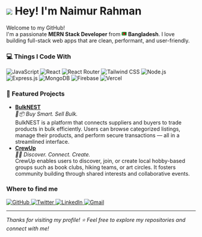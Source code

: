 <h1><img src="https://emojis.slackmojis.com/emojis/images/1531849430/4246/blob-sunglasses.gif?1531849430" width="30"/> Hey! I'm Naimur Rahman</h1>

<p>Welcome to my GitHub! <br/> I'm a passionate <b>MERN Stack Developer</b> from <img src="https://github.com/wdNaimur/wdNaimur/blob/main/bangladesh.png" width="13"/> <b>Bangladesh</b>. I love building full-stack web apps that are clean, performant, and user-friendly.</p>




<h3>💻 Things I Code With</h3>

<p>
  <!-- Frontend Core -->
  <img title="JavaScript" alt="JavaScript" src="https://img.shields.io/badge/-JavaScript-F7DF1E?style=flat-square&logo=javascript&logoColor=black" />
  <img title="React" alt="React" src="https://img.shields.io/badge/-React-45b8d8?style=flat-square&logo=react&logoColor=white" />
  <img title="React Router" alt="React Router" src="https://img.shields.io/badge/-React_Router-CA4245?style=flat-square&logo=react-router&logoColor=white" />
  <img title="Tailwind CSS" alt="Tailwind CSS" src="https://img.shields.io/badge/-TailwindCSS-38B2AC?style=flat-square&logo=tailwind-css&logoColor=white" />

  <!-- Backend Core -->
  <img title="Node.js" alt="Node.js" src="https://img.shields.io/badge/-Node.js-339933?style=flat-square&logo=node.js&logoColor=white" />
  <img title="Express.js" alt="Express.js" src="https://img.shields.io/badge/-Express.js-404d59?style=flat-square&logo=express&logoColor=white" />

  <!-- Database & Auth -->
  <img title="MongoDB" alt="MongoDB" src="https://img.shields.io/badge/-MongoDB-4EA94B?style=flat-square&logo=mongodb&logoColor=white" />
  <img title="Firebase" alt="Firebase" src="https://img.shields.io/badge/-Firebase-FFCA28?style=flat-square&logo=firebase&logoColor=black" />

  <!-- Deployment -->
  <img title="Vercel" alt="Vercel" src="https://img.shields.io/badge/-Vercel-000000?style=flat-square&logo=vercel&logoColor=white" />
</p>

<h3>📂 Featured Projects</h3>

<ul>
  <li>
    <strong><a href="https://bulknest.web.app/" target="_blank" rel="noreferrer">BulkNEST</a></strong><br />
    <em>🛒📦 Buy Smart. Sell Bulk.</em><br />
    BulkNEST is a platform that connects suppliers and buyers to trade products in bulk efficiently. Users can browse categorized listings, manage their products, and perform secure transactions — all in a streamlined interface.
  </li>

  <li>
    <strong><a href="https://crewup.web.app/" target="_blank" rel="noreferrer">CrewUp</a></strong><br />
    <em>🎯🤝 Discover. Connect. Create.</em><br />
    CrewUp enables users to discover, join, or create local hobby-based groups such as book clubs, hiking teams, or art circles. It fosters community building through shared interests and collaborative events.
  </li>
</ul>

<h3>Where to find me</h3>
<p>
  <a href="https://github.com/wdNaimur" target="_blank">
    <img alt="GitHub" src="https://img.shields.io/badge/GitHub-%2312100E.svg?&style=for-the-badge&logo=github&logoColor=white" />
  </a>
  <a href="https://x.com/WdNaimur" target="_blank">
    <img alt="Twitter" src="https://img.shields.io/badge/Twitter-%231DA1F2.svg?&style=for-the-badge&logo=twitter&logoColor=white" />
  </a>
  <a href="https://www.linkedin.com/in/naimur-wd" target="_blank">
    <img alt="LinkedIn" src="https://img.shields.io/badge/LinkedIn-%230077B5.svg?&style=for-the-badge&logo=linkedin&logoColor=white" />
  </a>
  <a href="mailto:naimur.wd@gmail.com" target="_blank">
    <img alt="Gmail" src="https://img.shields.io/badge/Gmail-D14836.svg?&style=for-the-badge&logo=gmail&logoColor=white" />
  </a>
</p>


---

_Thanks for visiting my profile! ⭐ Feel free to explore my repositories and connect with me!_
